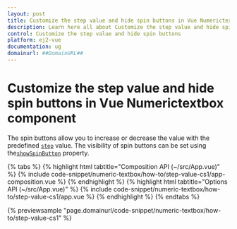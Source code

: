 ```yaml
---
layout: post
title: Customize the step value and hide spin buttons in Vue Numerictextbox component | Syncfusion
description: Learn here all about Customize the step value and hide spin buttons in Syncfusion Vue Numerictextbox component of Syncfusion Essential JS 2 and more.
control: Customize the step value and hide spin buttons 
platform: ej2-vue
documentation: ug
domainurl: ##DomainURL##
---
```


# Customize the step value and hide spin buttons in Vue Numerictextbox component

The spin buttons allow you to increase or decrease the value with the predefined [`step`](https://ej2.syncfusion.com/vue/documentation/api/numerictextbox/#step-number) value. The visibility of spin buttons can be set using the[`showSpinButton`](https://ej2.syncfusion.com/vue/documentation/api/numerictextbox/#showspinbutton-boolean) property.

{% tabs %}
{% highlight html tabtitle="Composition API (~/src/App.vue)" %}
{% include code-snippet/numeric-textbox/how-to/step-value-cs1/app-composition.vue %}
{% endhighlight %}
{% highlight html tabtitle="Options API (~/src/App.vue)" %}
{% include code-snippet/numeric-textbox/how-to/step-value-cs1/app.vue %}
{% endhighlight %}
{% endtabs %}
        
{% previewsample "page.domainurl/code-snippet/numeric-textbox/how-to/step-value-cs1" %}